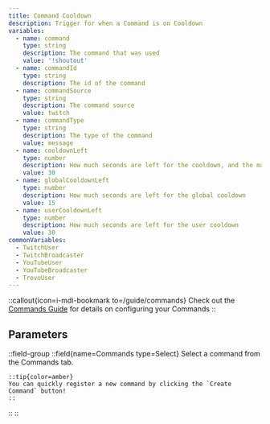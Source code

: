 ```yaml
---
title: Command Cooldown
description: Trigger for when a Command is on Cooldown
variables:
  - name: command
    type: string
    description: The command that was used
    value: '!shoutout'
  - name: commandId
    type: string
    description: The id of the command
  - name: commandSource
    type: string
    description: The command source
    value: twitch
  - name: commandType
    type: string
    description: The type of the command
    value: message
  - name: cooldownLeft
    type: number
    description: How much seconds are left for the cooldown, and the maximum of the global and user cooldown
    value: 30
  - name: globalCooldownLeft
    type: number
    description: How much seconds are left for the global cooldown
    value: 15
  - name: userCooldownLeft
    type: number
    description: How much seconds are left for the user cooldown
    value: 30
commonVariables:
  - TwitchUser
  - TwitchBroadcaster
  - YouTubeUser
  - YouTubeBroadcaster
  - TrovoUser
---
```


::callout{icon=i-mdi-bookmark to=/guide/commands}
Check out the [Commands Guide](/guide/commands) for details on configuring your Commands
::

## Parameters
::field-group
  ::field{name=Commands type=Select}
    Select a command from the Commands tab.

    ::tip{color=amber}
    You can quickly register a new command by clicking the `Create Command` button!
    ::
  ::
::